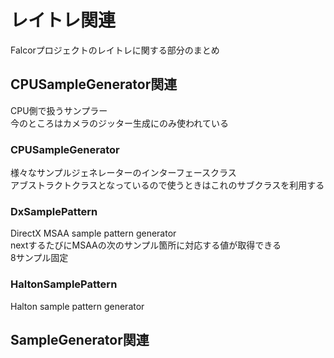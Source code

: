 # レイトレ関連
Falcorプロジェクトのレイトレに関する部分のまとめ  

## CPUSampleGenerator関連
CPU側で扱うサンプラー  
今のところはカメラのジッター生成にのみ使われている  

### CPUSampleGenerator
様々なサンプルジェネレーターのインターフェースクラス  
アブストラクトクラスとなっているので使うときはこれのサブクラスを利用する  

### DxSamplePattern
DirectX MSAA sample pattern generator  
nextするたびにMSAAの次のサンプル箇所に対応する値が取得できる  
8サンプル固定  

### HaltonSamplePattern
Halton sample pattern generator


## SampleGenerator関連


<!--stackedit_data:
eyJoaXN0b3J5IjpbLTE4Mzc4MTI1NjksLTEwNzMyMTU5MjEsMT
U5NTE4MzUyNiwyNjkwNzc2NjldfQ==
-->